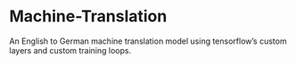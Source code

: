 # Machine-Translation
An English to German machine translation model using tensorflow’s custom layers and custom training loops.
